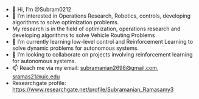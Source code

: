 - 👋 Hi, I’m @Subram0212
- 👀 I’m interested in Operations Research, Robotics, controls, developing algorithms to solve optimization problems.
- My research is in the field of optimization, operations research and developing algorithms to solve Vehicle Routing Problems
- 🌱 I’m currently learning low-level control and Reinforcement Learning to solve dynamic problems for autonomous systems.
- 💞️ I’m looking to collaborate on projects involving reinforcement learning for autonomous systems.
- 📫 Reach me via my email: subramanian2698@gmail.com, sramas21@uic.edu
- Researchgate profile: https://www.researchgate.net/profile/Subramanian_Ramasamy3

<!---
Subram0212/Subram0212 is a ✨ special ✨ repository because its `README.md` (this file) appears on your GitHub profile.
You can click the Preview link to take a look at your changes.
--->
